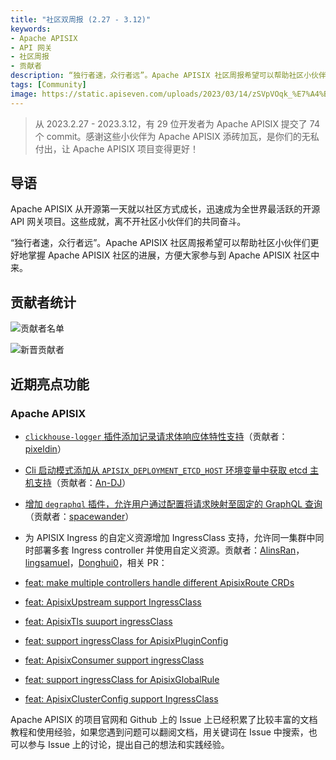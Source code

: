 ```yaml
---
title: "社区双周报 (2.27 - 3.12)"
keywords: 
- Apache APISIX
- API 网关
- 社区周报
- 贡献者
description: “独行者速，众行者远”。Apache APISIX 社区周报希望可以帮助社区小伙伴们更好地掌握 Apache APISIX 社区的进展，方便大家参与到 Apache APISIX 社区中来。
tags: [Community]
image: https://static.apiseven.com/uploads/2023/03/14/zSVpVOqk_%E7%A4%BE%E5%8C%BA%E5%8F%8C%E5%91%A8%E6%8A%A5-%E5%A4%B4%E5%9B%BE-05%E6%9C%9F.png
---
```


> 从 2023.2.27 - 2023.3.12，有 29 位开发者为 Apache APISIX 提交了 74 个 commit。感谢这些小伙伴为 Apache APISIX 添砖加瓦，是你们的无私付出，让 Apache APISIX 项目变得更好！

<!--truncate-->

## 导语

Apache APISIX 从开源第一天就以社区方式成长，迅速成为全世界最活跃的开源 API 网关项目。这些成就，离不开社区小伙伴们的共同奋斗。

“独行者速，众行者远”。Apache APISIX 社区周报希望可以帮助社区小伙伴们更好地掌握 Apache APISIX 社区的进展，方便大家参与到 Apache APISIX 社区中来。

## 贡献者统计

![贡献者名单](https://static.apiseven.com/uploads/2023/03/14/0rjys38r_%E7%A4%BE%E5%8C%BA%E5%8F%8C%E5%91%A8%E6%8A%A5-%E8%B4%A1%E7%8C%AE%E8%80%85%E6%B5%B7%E6%8A%A5-05%E6%9C%9F.png)

![新晋贡献者](https://static.apiseven.com/uploads/2023/03/14/WZpcYrG7_%E7%A4%BE%E5%8C%BA%E5%8F%8C%E5%91%A8%E6%8A%A5-%E6%96%B0%E6%99%8B%E6%B5%B7%E6%8A%A5-05%E6%9C%9F.png)

## 近期亮点功能

### Apache APISIX

- [`clickhouse-logger` 插件添加记录请求体响应体特性支持](https://github.com/apache/apisix/pull/8722)（贡献者：[pixeldin](https://github.com/pixeldin)）

- [Cli 启动模式添加从 `APISIX_DEPLOYMENT_ETCD_HOST` 环境变量中获取 etcd 主机支持](https://github.com/apache/apisix/pull/8898)（贡献者：[An-DJ](https://github.com/An-DJ)）

- [增加 `degraphql` 插件，允许用户通过配置将请求映射至固定的 GraphQL 查询](https://github.com/apache/apisix/pull/8959)（贡献者：[spacewander](https://github.com/spacewander)）

- 为 APISIX Ingress 的自定义资源增加 IngressClass 支持，允许同一集群中同时部署多套 Ingress controller 并使用自定义资源。贡献者：[AlinsRan](https://github.com/AlinsRan)，[lingsamuel](https://github.com/lingsamuel)，[Donghui0](https://github.com/Donghui0)，相关 PR：

- [feat: make multiple controllers handle different ApisixRoute CRDs](https://github.com/apache/apisix/pull/8696)
- [feat: ApisixUpstream support IngressClass](https://github.com/apache/apisix-ingress-controller/pull/1674)
- [feat: ApisixTls suuport ingressClass](https://github.com/apache/apisix-ingress-controller/pull/1714)
- [feat: support ingressClass for ApisixPluginConfig](https://github.com/apache/apisix-ingress-controller/pull/1716)
- [feat: ApisixConsumer support ingressClass](https://github.com/apache/apisix-ingress-controller/pull/1717)
- [feat: support ingressClass for ApisixGlobalRule](https://github.com/apache/apisix-ingress-controller/pull/1718)
- [feat: ApisixClusterConfig support IngressClass](https://github.com/apache/apisix-ingress-controller/pull/1720)

Apache APISIX 的项目官网和 Github 上的 Issue 上已经积累了比较丰富的文档教程和使用经验，如果您遇到问题可以翻阅文档，用关键词在 Issue 中搜索，也可以参与 Issue 上的讨论，提出自己的想法和实践经验。
